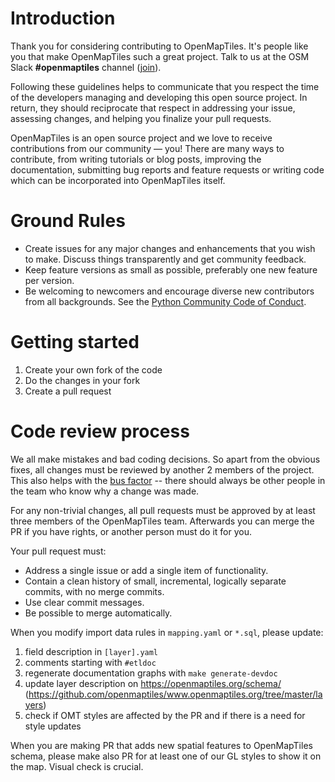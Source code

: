 # Introduction

Thank you for considering contributing to OpenMapTiles. It's people like you that make OpenMapTiles such a great project. Talk to us at the OSM Slack **#openmaptiles** channel ([join](https://osmus-slack.herokuapp.com/)).

Following these guidelines helps to communicate that you respect the time of the developers managing and developing this open source project. In return, they should reciprocate that respect in addressing your issue, assessing changes, and helping you finalize your pull requests.

OpenMapTiles is an open source project and we love to receive contributions from our community — you! There are many ways to contribute, from writing tutorials or blog posts, improving the documentation, submitting bug reports and feature requests or writing code which can be incorporated into OpenMapTiles itself.

# Ground Rules

 * Create issues for any major changes and enhancements that you wish to make. Discuss things transparently and get community feedback.
 * Keep feature versions as small as possible, preferably one new feature per version.
 * Be welcoming to newcomers and encourage diverse new contributors from all backgrounds. See the [Python Community Code of Conduct](https://www.python.org/psf/codeofconduct/).

# Getting started

1. Create your own fork of the code
1. Do the changes in your fork
1. Create a pull request

# Code review process

We all make mistakes and bad coding decisions. So apart from the obvious fixes, all changes must be reviewed by another 2 members of the project. This also helps with the [bus factor](https://en.wikipedia.org/wiki/Bus_factor) -- there should always be other people in the team who know why a change was made.

For any non-trivial changes, all pull requests must be approved by at least three members of the OpenMapTiles team. Afterwards you can merge the PR if you have rights, or another person must do it for you.

Your pull request must:

 * Address a single issue or add a single item of functionality.
 * Contain a clean history of small, incremental, logically separate commits,
   with no merge commits.
 * Use clear commit messages.
 * Be possible to merge automatically.

When you modify import data rules in `mapping.yaml` or `*.sql`, please update:

1. field description in `[layer].yaml`
2. comments starting with `#etldoc`
3. regenerate documentation graphs with `make generate-devdoc`
4. update layer description on https://openmaptiles.org/schema/ (https://github.com/openmaptiles/www.openmaptiles.org/tree/master/layers)
5. check if OMT styles are affected by the PR and if there is a need for style updates

When you are making PR that adds new spatial features to OpenMapTiles schema, please make also PR for at least one of our GL styles to show it on the map. Visual check is crucial.
